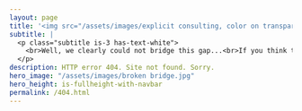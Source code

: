 ```yaml
---
layout: page
title: '<img src="/assets/images/explicit consulting, color on transparent, company and slogan.png" alt="ExplicIT Consulting. We bridge the gap." style="height: 4em; object-fit: contain;"><!--HTML 404-->'
subtitle: |
  <p class="subtitle is-3 has-text-white">
    <br>Well, we clearly could not bridge this gap...<br>If you think that there is an error on our side, please <a href="mailto:welcome@explicitconsulting.at"><button class="button mtrcs-external-link is-link is-normal is-hover has-text-black has-text-weight-bold" style="background-color: limegreen">let us know</button></a>.<br><br><br><br><br><br>
  </p>
description: HTTP error 404. Site not found. Sorry.
hero_image: "/assets/images/broken bridge.jpg"
hero_height: is-fullheight-with-navbar
permalink: /404.html
---
```

<script>
    currentURL = window.location.href;

    lowerCaseURL = currentURL.toLowerCase();

    if (currentURL != lowerCaseURL) {
        location.replace(lowerCaseURL);
    }
</script>
